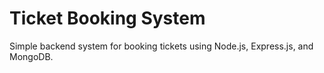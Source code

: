 # Ticket Booking System

Simple backend system for booking tickets using Node.js, Express.js, and MongoDB.